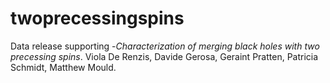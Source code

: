 # twoprecessingspins

Data release supporting 
-_Characterization of merging black holes with two precessing spins_. Viola De Renzis, Davide Gerosa, Geraint Pratten, Patricia Schmidt, Matthew Mould.
